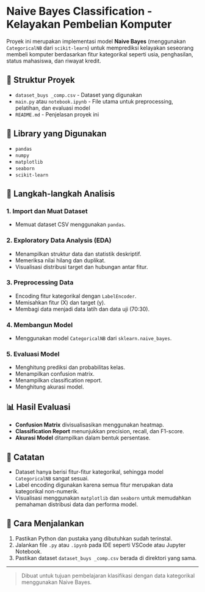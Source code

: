 # Naive Bayes Classification - Kelayakan Pembelian Komputer

Proyek ini merupakan implementasi model **Naive Bayes** (menggunakan `CategoricalNB` dari `scikit-learn`) untuk memprediksi kelayakan seseorang membeli komputer berdasarkan fitur kategorikal seperti usia, penghasilan, status mahasiswa, dan riwayat kredit.

## 📂 Struktur Proyek

- `dataset_buys _comp.csv` - Dataset yang digunakan
- `main.py` atau `notebook.ipynb` - File utama untuk preprocessing, pelatihan, dan evaluasi model
- `README.md` - Penjelasan proyek ini

## 🧪 Library yang Digunakan

- `pandas`
- `numpy`
- `matplotlib`
- `seaborn`
- `scikit-learn`

## 📝 Langkah-langkah Analisis

### 1. Import dan Muat Dataset
- Memuat dataset CSV menggunakan `pandas`.

### 2. Exploratory Data Analysis (EDA)
- Menampilkan struktur data dan statistik deskriptif.
- Memeriksa nilai hilang dan duplikat.
- Visualisasi distribusi target dan hubungan antar fitur.

### 3. Preprocessing Data
- Encoding fitur kategorikal dengan `LabelEncoder`.
- Memisahkan fitur (X) dan target (y).
- Membagi data menjadi data latih dan data uji (70:30).

### 4. Membangun Model
- Menggunakan model `CategoricalNB` dari `sklearn.naive_bayes`.

### 5. Evaluasi Model
- Menghitung prediksi dan probabilitas kelas.
- Menampilkan confusion matrix.
- Menampilkan classification report.
- Menghitung akurasi model.

## 📊 Hasil Evaluasi

- **Confusion Matrix** divisualisasikan menggunakan heatmap.
- **Classification Report** menunjukkan precision, recall, dan F1-score.
- **Akurasi Model** ditampilkan dalam bentuk persentase.

## 📌 Catatan

- Dataset hanya berisi fitur-fitur kategorikal, sehingga model `CategoricalNB` sangat sesuai.
- Label encoding digunakan karena semua fitur merupakan data kategorikal non-numerik.
- Visualisasi menggunakan `matplotlib` dan `seaborn` untuk memudahkan pemahaman distribusi data dan performa model.

## 🔧 Cara Menjalankan

1. Pastikan Python dan pustaka yang dibutuhkan sudah terinstal.
2. Jalankan file `.py` atau `.ipynb` pada IDE seperti VSCode atau Jupyter Notebook.
3. Pastikan dataset `dataset_buys _comp.csv` berada di direktori yang sama.

---

> Dibuat untuk tujuan pembelajaran klasifikasi dengan data kategorikal menggunakan Naive Bayes.